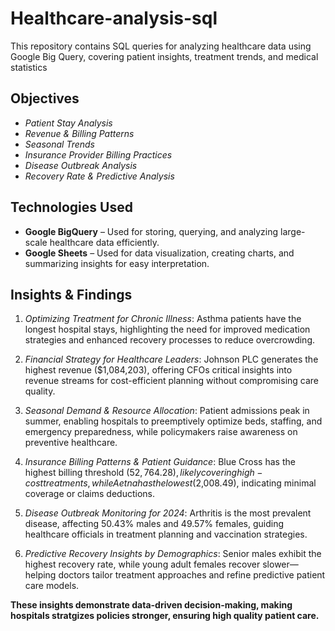# Healthcare-analysis-sql
This repository contains SQL queries for analyzing healthcare data using Google Big Query, covering patient insights, treatment trends, and medical statistics


##  Objectives
- *Patient Stay Analysis*
- *Revenue & Billing Patterns*
- *Seasonal Trends*
- *Insurance Provider Billing Practices*
- *Disease Outbreak Analysis*
- *Recovery Rate & Predictive Analysis* 
  

## Technologies Used
- **Google BigQuery** – Used for storing, querying, and analyzing large-scale healthcare data efficiently.
- **Google Sheets** – Used for data visualization, creating charts, and summarizing insights for easy interpretation.


##  Insights & Findings
1) *Optimizing Treatment for Chronic Illness*: Asthma patients have the longest hospital stays, highlighting the need for improved medication strategies and enhanced recovery processes to reduce overcrowding.
  
2) *Financial Strategy for Healthcare Leaders*: Johnson PLC generates the highest revenue ($1,084,203), offering CFOs critical insights into revenue streams for cost-efficient planning without compromising care quality.
  
3) *Seasonal Demand & Resource Allocation*: Patient admissions peak in summer, enabling hospitals to preemptively optimize beds, staffing, and emergency preparedness, while policymakers raise awareness on preventive healthcare.

4) *Insurance Billing Patterns & Patient Guidance*: Blue Cross has the highest billing threshold ($52,764.28), likely covering high-cost treatments, while Aetna has the lowest ($2,008.49), indicating minimal coverage or claims deductions.

5) *Disease Outbreak Monitoring for 2024*: Arthritis is the most prevalent disease, affecting 50.43% males and 49.57% females, guiding healthcare officials in treatment planning and vaccination strategies.

6) *Predictive Recovery Insights by Demographics*: Senior males exhibit the highest recovery rate, while young adult females recover slower—helping doctors tailor treatment approaches and refine predictive patient care models.

**These insights demonstrate data-driven decision-making, making hospitals stratgizes policies stronger, ensuring high quality patient care.** 


